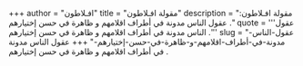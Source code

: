 +++
author = "افـلاطون"
title = "مقولة افـلاطون"
description = "مقولة افـلاطون: عقول الناس مدونة في أطراف اقلامهم و ظاهرة في حسن إختيارهم ."
quote = '''عقول الناس مدونة في أطراف اقلامهم و ظاهرة في حسن إختيارهم .''' 
slug = "عقول-الناس-مدونة-في-أطراف-اقلامهم-و-ظاهرة-في-حسن-إختيارهم-"
+++
عقول الناس مدونة في أطراف اقلامهم و ظاهرة في حسن إختيارهم .
